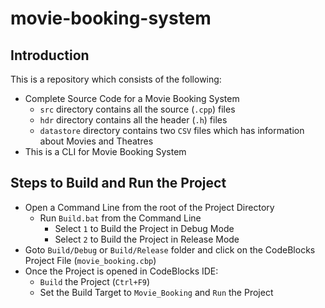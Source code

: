 # movie-booking-system

## Introduction
This is a repository which consists of the following:
- Complete Source Code for a Movie Booking System
	- `src` directory contains all the source (`.cpp`) files
	- `hdr` directory contains all the header (`.h`) files
	- `datastore` directory contains two `CSV` files which has information about Movies and Theatres
- This is a CLI for Movie Booking System

## Steps to Build and Run the Project
- Open a Command Line from the root of the Project Directory
	- Run `Build.bat` from the Command Line
		- Select `1` to Build the Project in Debug Mode
		- Select `2` to Build the Project in Release Mode
- Goto `Build/Debug` or `Build/Release` folder and click on the CodeBlocks Project File (`movie_booking.cbp`)
- Once the Project is opened in CodeBlocks IDE:
	- `Build` the Project (`Ctrl+F9`)
	- Set the Build Target to `Movie_Booking` and `Run` the Project
